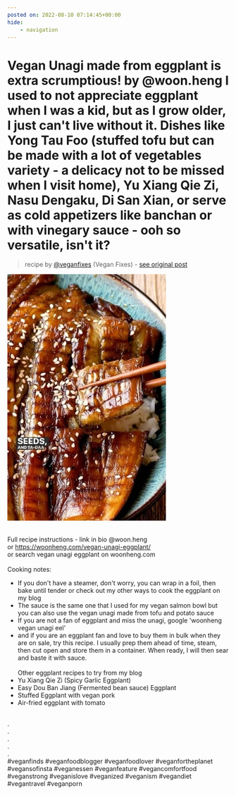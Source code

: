 ```yaml
---
posted on: 2022-08-10 07:14:45+00:00
hide:
    - navigation
---
```


# Vegan Unagi made from eggplant is extra scrumptious! by @woon.heng I used to not appreciate eggplant when I was a kid, but as I grow older, I just can't live without it. Dishes like Yong Tau Foo (stuffed tofu but can be made with a lot of vegetables variety - a delicacy not to be missed when I visit home), Yu Xiang Qie Zi, Nasu Dengaku, Di San Xian, or serve as cold appetizers like banchan or with vinegary sauce - ooh so versatile, isn't it?⁣ 

> recipe by [@veganfixes](https://www.instagram.com/veganfixes/) 
(Vegan Fixes) - [see original post](https://instagram.com/p/ChEfh38p885)

![](../img/veganfixes_10-08-2022_0708.png)

⁣  
Full recipe instructions - link in bio ⁣@woon.heng  
or https://woonheng.com/vegan-unagi-eggplant/⁣  
or search vegan unagi eggplant on woonheng.com⁣  
⁣  
Cooking notes:⁣  
- If you don't have a steamer, don't worry, you can wrap in a foil, then bake until tender or check out my other ways to cook the eggplant on my blog⁣  
- The sauce is the same one that I used for my vegan salmon bowl but you can also use the vegan unagi made from tofu and potato sauce⁣  
- If you are not a fan of eggplant and miss the unagi, google 'woonheng vegan unagi eel'⁣  
- and if you are an eggplant fan and love to buy them in bulk when they are on sale, try this recipe. I usually prep them ahead of time, steam, then cut open and store them in a container. When ready, I will then sear and baste it with sauce. ⁣  
⁣  
Other eggplant recipes to try from my blog⁣  
- Yu Xiang Qie Zi (Spicy Garlic Eggplant)⁣  
- Easy Dou Ban Jiang (Fermented bean sauce) Eggplant⁣  
- Stuffed Eggplant with vegan pork⁣  
- Air-fried eggplant with tomato⁣  
⁣  
  
.⁣  
.⁣  
.⁣  
.⁣  
.⁣  
\#veganfinds \#veganfoodblogger \#veganfoodlover \#veganfortheplanet \#vegansofinsta \#veganessen \#veganfeature \#vegancomfortfood \#veganstrong \#veganislove \#veganized \#veganism \#vegandiet \#vegantravel \#veganporn   